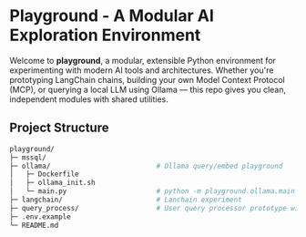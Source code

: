 # Playground - A Modular AI Exploration Environment

Welcome to **playground**, a modular, extensible Python environment for experimenting with modern AI tools and architectures. Whether you're prototyping LangChain chains, building your own Model Context Protocol (MCP), or querying a local LLM using Ollama — this repo gives you clean, independent modules with shared utilities.

## Project Structure
```bash
playground/
├─ mssql/
├─ ollama/                          # Ollama query/embed playground
│   ├─ Dockerfile
│   ├─ ollama_init.sh
│   └─ main.py                      # python -m playground.ollama.main
├─ langchain/                       # Lanchain experiment
├─ query_process/                   # User query processor prototype with accuracy evaluator
├─ .env.example
└─ README.md
```
